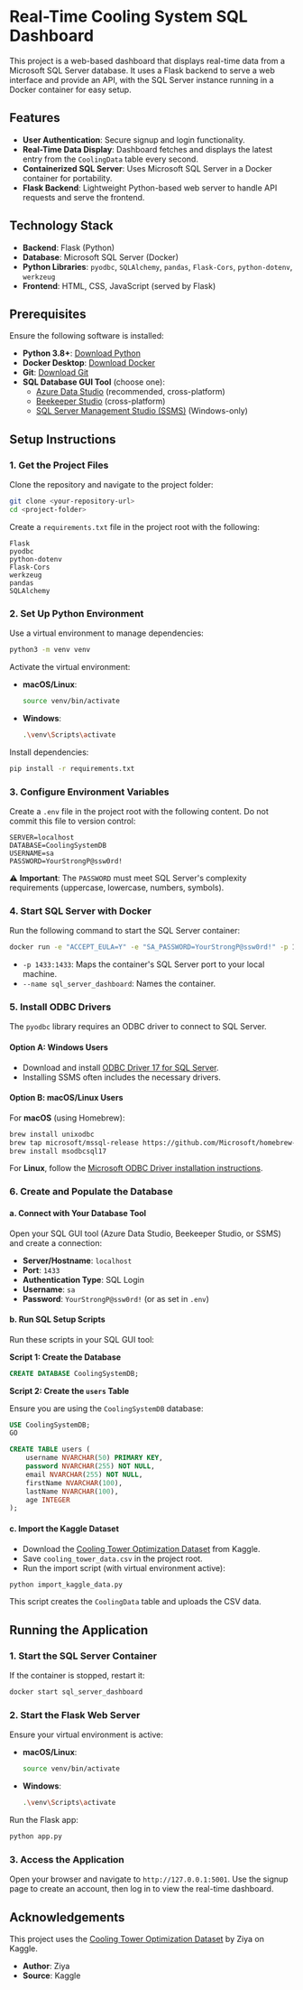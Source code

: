 # Real-Time Cooling System SQL Dashboard

This project is a web-based dashboard that displays real-time data from a Microsoft SQL Server database. It uses a Flask backend to serve a web interface and provide an API, with the SQL Server instance running in a Docker container for easy setup.

## Features

- **User Authentication**: Secure signup and login functionality.
- **Real-Time Data Display**: Dashboard fetches and displays the latest entry from the `CoolingData` table every second.
- **Containerized SQL Server**: Uses Microsoft SQL Server in a Docker container for portability.
- **Flask Backend**: Lightweight Python-based web server to handle API requests and serve the frontend.

## Technology Stack

- **Backend**: Flask (Python)
- **Database**: Microsoft SQL Server (Docker)
- **Python Libraries**: `pyodbc`, `SQLAlchemy`, `pandas`, `Flask-Cors`, `python-dotenv`, `werkzeug`
- **Frontend**: HTML, CSS, JavaScript (served by Flask)

## Prerequisites

Ensure the following software is installed:

- **Python 3.8+**: [Download Python](https://www.python.org/downloads/)
- **Docker Desktop**: [Download Docker](https://www.docker.com/products/docker-desktop/)
- **Git**: [Download Git](https://git-scm.com/downloads)
- **SQL Database GUI Tool** (choose one):
  - [Azure Data Studio](https://azure.microsoft.com/en-us/products/data-studio/) (recommended, cross-platform)
  - [Beekeeper Studio](https://www.beekeeperstudio.io/) (cross-platform)
  - [SQL Server Management Studio (SSMS)](https://learn.microsoft.com/en-us/sql/ssms/download-sql-server-management-studio-ssms) (Windows-only)

## Setup Instructions

### 1. Get the Project Files

Clone the repository and navigate to the project folder:

```bash
git clone <your-repository-url>
cd <project-folder>
```

Create a `requirements.txt` file in the project root with the following:

```
Flask
pyodbc
python-dotenv
Flask-Cors
werkzeug
pandas
SQLAlchemy
```

### 2. Set Up Python Environment

Use a virtual environment to manage dependencies:

```bash
python3 -m venv venv
```

Activate the virtual environment:

- **macOS/Linux**:
  ```bash
  source venv/bin/activate
  ```
- **Windows**:
  ```bash
  .\venv\Scripts\activate
  ```

Install dependencies:

```bash
pip install -r requirements.txt
```

### 3. Configure Environment Variables

Create a `.env` file in the project root with the following content. Do not commit this file to version control:

```
SERVER=localhost
DATABASE=CoolingSystemDB
USERNAME=sa
PASSWORD=YourStrongP@ssw0rd!
```

⚠️ **Important**: The `PASSWORD` must meet SQL Server's complexity requirements (uppercase, lowercase, numbers, symbols).

### 4. Start SQL Server with Docker

Run the following command to start the SQL Server container:

```bash
docker run -e "ACCEPT_EULA=Y" -e "SA_PASSWORD=YourStrongP@ssw0rd!" -p 1433:1433 --name sql_server_dashboard -d mcr.microsoft.com/mssql/server:2022-latest
```

- `-p 1433:1433`: Maps the container's SQL Server port to your local machine.
- `--name sql_server_dashboard`: Names the container.

### 5. Install ODBC Drivers

The `pyodbc` library requires an ODBC driver to connect to SQL Server.

#### Option A: Windows Users

- Download and install [ODBC Driver 17 for SQL Server](https://learn.microsoft.com/en-us/sql/connect/odbc/download-odbc-driver-for-sql-server).
- Installing SSMS often includes the necessary drivers.

#### Option B: macOS/Linux Users

For **macOS** (using Homebrew):

```bash
brew install unixodbc
brew tap microsoft/mssql-release https://github.com/Microsoft/homebrew-mssql-release
brew install msodbcsql17
```

For **Linux**, follow the [Microsoft ODBC Driver installation instructions](https://learn.microsoft.com/en-us/sql/connect/odbc/linux-mac/installing-the-microsoft-odbc-driver-for-sql-server).

### 6. Create and Populate the Database

#### a. Connect with Your Database Tool

Open your SQL GUI tool (Azure Data Studio, Beekeeper Studio, or SSMS) and create a connection:

- **Server/Hostname**: `localhost`
- **Port**: `1433`
- **Authentication Type**: SQL Login
- **Username**: `sa`
- **Password**: `YourStrongP@ssw0rd!` (or as set in `.env`)

#### b. Run SQL Setup Scripts

Run these scripts in your SQL GUI tool:

**Script 1: Create the Database**

```sql
CREATE DATABASE CoolingSystemDB;
```

**Script 2: Create the `users` Table**

Ensure you are using the `CoolingSystemDB` database:

```sql
USE CoolingSystemDB;
GO

CREATE TABLE users (
    username NVARCHAR(50) PRIMARY KEY,
    password NVARCHAR(255) NOT NULL,
    email NVARCHAR(255) NOT NULL,
    firstName NVARCHAR(100),
    lastName NVARCHAR(100),
    age INTEGER
);
```

#### c. Import the Kaggle Dataset

- Download the [Cooling Tower Optimization Dataset](https://www.kaggle.com/datasets/ziyaem/cooling-tower-optimization-dataset) from Kaggle.
- Save `cooling_tower_data.csv` in the project root.
- Run the import script (with virtual environment active):

```bash
python import_kaggle_data.py
```

This script creates the `CoolingData` table and uploads the CSV data.

## Running the Application

### 1. Start the SQL Server Container

If the container is stopped, restart it:

```bash
docker start sql_server_dashboard
```

### 2. Start the Flask Web Server

Ensure your virtual environment is active:

- **macOS/Linux**:
  ```bash
  source venv/bin/activate
  ```
- **Windows**:
  ```bash
  .\venv\Scripts\activate
  ```

Run the Flask app:

```bash
python app.py
```

### 3. Access the Application

Open your browser and navigate to `http://127.0.0.1:5001`. Use the signup page to create an account, then log in to view the real-time dashboard.

## Acknowledgements

This project uses the [Cooling Tower Optimization Dataset](https://www.kaggle.com/datasets/ziyaem/cooling-tower-optimization-dataset) by Ziya on Kaggle.

- **Author**: Ziya
- **Source**: Kaggle